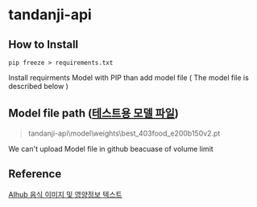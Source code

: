 # tandanji-api

## How to Install

 ```
pip freeze > requirements.txt
 ```
Install requirments Model with PIP
than add model file ( The model file is described below )

## Model file path (<a href="https://drive.google.com/file/d/1iNi1dIPFmqj2u3ODnFYLVd_oL2w4ukw6/view?usp=sharing">테스트용 모델 파일</a>)
> tandanji-api\model\weights\best_403food_e200b150v2.pt

We can't upload Model file in github beacuase of volume limit

## Reference
<a href="https://aihub.or.kr/aihubdata/data/view.do?currMenu=115&topMenu=100&aihubDataSe=realm&dataSetSn=74">AIhub 음식 이미지 및 영양정보 텍스트</a>
